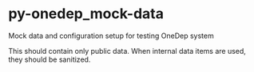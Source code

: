 # py-onedep_mock-data
Mock data and configuration setup for testing OneDep system

This should contain only public data. When internal data items are
used, they should be sanitized.
